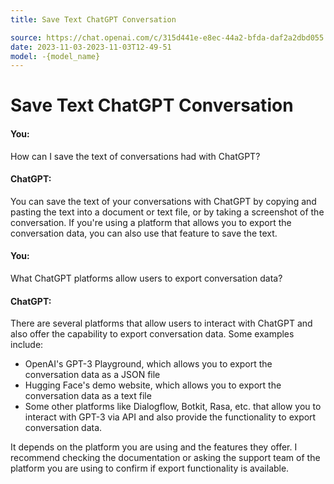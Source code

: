 ```yaml
---
title: Save Text ChatGPT Conversation

source: https://chat.openai.com/c/315d441e-e8ec-44a2-bfda-daf2a2dbd055
date: 2023-11-03-2023-11-03T12-49-51
model: -{model_name}
---
```


# Save Text ChatGPT Conversation


#### You:
How can I save the text of conversations had with ChatGPT?

#### ChatGPT:
You can save the text of your conversations with ChatGPT by copying and pasting the text into a document or text file, or by taking a screenshot of the conversation. If you're using a platform that allows you to export the conversation data, you can also use that feature to save the text.


#### You:
What ChatGPT platforms allow users to export conversation data?

#### ChatGPT:
There are several platforms that allow users to interact with ChatGPT and also offer the capability to export conversation data. Some examples include:

- OpenAI's GPT-3 Playground, which allows you to export the conversation data as a JSON file
- Hugging Face's demo website, which allows you to export the conversation data as a text file
- Some other platforms like Dialogflow, Botkit, Rasa, etc. that allow you to interact with GPT-3 via API and also provide the functionality to export conversation data.

It depends on the platform you are using and the features they offer. I recommend checking the documentation or asking the support team of the platform you are using to confirm if export functionality is available.
